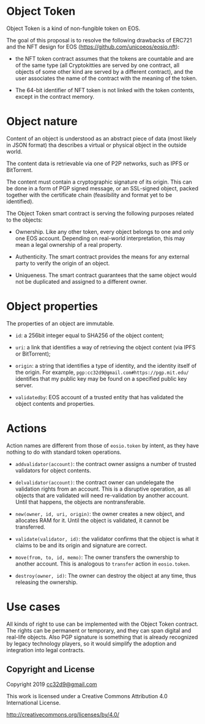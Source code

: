 # Object Token

Object Token is a kind of non-fungible token on EOS.

The goal of this proposal is to resolve the following drawbacks of
ERC721 and the NFT design for EOS
(https://github.com/unicoeos/eosio.nft):

* the NFT token contract assumes that the tokens are countable and are
  of the same type (all Cryptokitties are served by one contract, all
  objects of some other kind are served by a different contract), and
  the user associates the name of the contract with the meaning of the
  token.

* The 64-bit identifier of NFT token is not linked with the token
  contents, except in the contract memory.



# Object nature

Content of an object is understood as an abstract piece of data (most
likely in JSON format) tha describes a virtual or physical object in the
outside world.

The content data is retrievable via one of P2P networks, such
as IPFS or BitTorrent.

The content must contain a cryptographic signature of its origin. This
can be done in a form of PGP signed message, or an SSL-signed object,
packed together with the certificate chain (feasibility and format yet
to be identified).

The Object Token smart contract is serving the following purposes
related to the objects:

* Ownership. Like any other token, every object belongs to one and only
  one EOS account. Depending on real-world interpretation, this may mean
  a legal ownership of a real property.

* Authenticity. The smart contract provides the means for any external
  party to verify the origin of an object.

* Uniqueness. The smart contract guarantees that the same object would
  not be duplicated and assigned to a different owner.



# Object properties

The properties of an object are immutable.

* `id`: a 256bit integer equal to SHA256 of the object content;

* `uri`: a link that identifies a way of retrieving the object content
  (via IPFS or BitTorrent);

* `origin`: a string that identifies a type of identity, and the
  identity itself of the origin. For example,
  `pgp:cc32d9@gmail.com#https://pgp.mit.edu/` identifies that my public
  key may be found on a specified public key server.

* `validatedby`: EOS account of a trusted entity that has validated the
  object contents and properties.



# Actions

Action names are different from those of `eosio.token` by intent, as
they have nothing to do with standard token operations.

* `addvalidator(account)`: the contract owner assigns a number of
  trusted validators for object contents.

* `delvalidator(account)`: the contract owner can undelegate the
  validation rights from an account. This is a disruptive operation, as
  all objects that are validated will need re-validation by another
  account. Until that happens, the objects are nontransferable.

* `new(owner, id, uri, origin)`: the owner creates a new object, and
  allocates RAM for it. Until the object is validated, it cannot be
  transferred.

* `validate(validator, id)`: the validator confirms that the object is
  what it claims to be and its origin and signature are correct.

* `move(from, to, id, memo)`: The owner transfers the ownership to
  another account. This is analogous to `transfer` action in
  `eosio.token`.

* `destroy(owner, id)`: The owner can destroy the object at any time,
  thus releasing the ownership.


# Use cases

All kinds of right to use can be implemented with the Object Token
contract. The rights can be permanent or temporary, and they can span
digital and real-life objects. Also PGP signature is something that is
already recognized by legacy technology players, so it would simplify
the adoption and integration into legal contracts.







## Copyright and License

Copyright 2019 cc32d9@gmail.com

This work is licensed under a Creative Commons Attribution 4.0
International License.

http://creativecommons.org/licenses/by/4.0/

